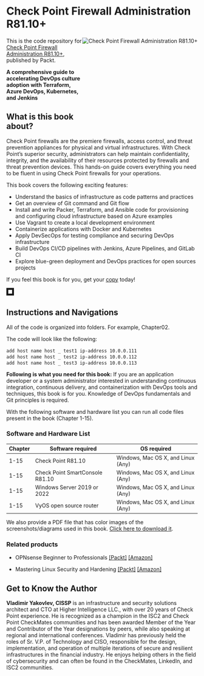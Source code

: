 # Check Point Firewall Administration R81.10+

<a href="https://www.packtpub.com/product/implementing-check-point-firewall-solutions/9781801072717"><img src="https://static.packt-cdn.com/products/9781801072717/cover/smaller" alt="Check Point Firewall Administration R81.10+" height="256px" align="right"></a>

This is the code repository for [Check Point Firewall Administration R81.10+](https://www.packtpub.com/product/implementing-check-point-firewall-solutions/9781801072717), published by Packt.

**A comprehensive guide to accelerating DevOps culture adoption with Terraform, Azure DevOps, Kubernetes, and Jenkins**

## What is this book about?
Check Point firewalls are the premiere firewalls, access control, and threat prevention appliances for physical and virtual infrastructures. With Check Point’s superior security, administrators can help maintain confidentiality, integrity, and the availability of their resources protected by firewalls and threat prevention devices. This hands-on guide covers everything you need to be fluent in using Check Point firewalls for your operations. 

This book covers the following exciting features:
* Understand the basics of infrastructure as code patterns and practices
* Get an overview of Git command and Git flow
* Install and write Packer, Terraform, and Ansible code for provisioning and configuring cloud infrastructure based on Azure examples
* Use Vagrant to create a local development environment
* Containerize applications with Docker and Kubernetes
* Apply DevSecOps for testing compliance and securing DevOps infrastructure
* Build DevOps CI/CD pipelines with Jenkins, Azure Pipelines, and GitLab CI
* Explore blue-green deployment and DevOps practices for open sources projects

If you feel this book is for you, get your [copy](https://www.amazon.com/dp/180107271X) today!

<a href="https://www.packtpub.com/?utm_source=github&utm_medium=banner&utm_campaign=GitHubBanner"><img src="https://raw.githubusercontent.com/PacktPublishing/GitHub/master/GitHub.png" 
alt="https://www.packtpub.com/" border="5" /></a>

## Instructions and Navigations
All of the code is organized into folders. For example, Chapter02.

The code will look like the following:
```
add host name host _ test1 ip-address 10.0.0.111
add host name host _ test2 ip-address 10.0.0.112
add host name host _ test3 ip-address 10.0.0.113
```

**Following is what you need for this book:**
If you are an application developer or a system administrator interested in understanding continuous integration, continuous delivery, and containerization with DevOps tools and techniques, this book is for you. Knowledge of DevOps fundamentals and Git principles is required.

With the following software and hardware list you can run all code files present in the book (Chapter 1-15).
### Software and Hardware List
| Chapter | Software required | OS required |
| -------- | ------------------------------------ | ----------------------------------- |
| 1-15 | Check Point R81.10 | Windows, Mac OS X, and Linux (Any) |
| 1-15 | Check Point SmartConsole R81.10 | Windows, Mac OS X, and Linux (Any) |
| 1-15 | Windows Server 2019 or 2022 | Windows, Mac OS X, and Linux (Any) |
| 1-15 | VyOS open source router | Windows, Mac OS X, and Linux (Any) |

We also provide a PDF file that has color images of the screenshots/diagrams used in this book. [Click here to download it]( https://static.packt-cdn.com/downloads/9781801072717_ColorImages.pdf).

### Related products
* OPNsense Beginner to Professionals [[Packt]](https://www.packtpub.com/product/opnsense-beginner-to-professional/9781801816878) [[Amazon]](https://www.amazon.com/dp/1801816875)

* Mastering Linux Security and Hardening [[Packt]](https://www.packtpub.com/product/mastering-linux-security-and-hardening-second-edition/9781838981778) [[Amazon]](https://www.amazon.com/dp/1838981772)

## Get to Know the Author
**Vladimir Yakovlev, CISSP**
is an infrastructure and security solutions architect and CTO at Higher Intelligence LLC., with over 20 years of Check Point experience.
He is recognized as a champion in the ISC2 and Check Point CheckMates communities and has been awarded Member of the Year and Contributor of the Year designations by peers, while also speaking at regional and international conferences. Vladimir has previously held the roles of Sr. V.P. of Technology and CISO, responsible for the design, implementation, and operation of multiple iterations of secure and resilient infrastructures in the financial industry. He enjoys helping others in the field of cybersecurity and can often be found in the CheckMates, LinkedIn, and ISC2 communities.
